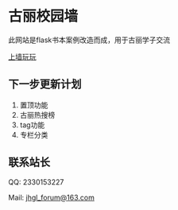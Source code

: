古丽校园墙
======

此网站是flask书本案例改造而成，用于古丽学子交流

[上墙玩玩](http://guliwall.xyz)


## 下一步更新计划
1. 置顶功能
2. 古丽热搜榜
3. tag功能
4. 专栏分类

## 联系站长
QQ: 2330153227

Mail: jhgl_forum@163.com